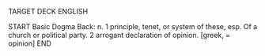 TARGET DECK
ENGLISH

START
Basic
Dogma
Back: n. 1 principle, tenet, or system of these, esp. Of a church or political party. 2 arrogant declaration of opinion. [greek, = opinion]
END
